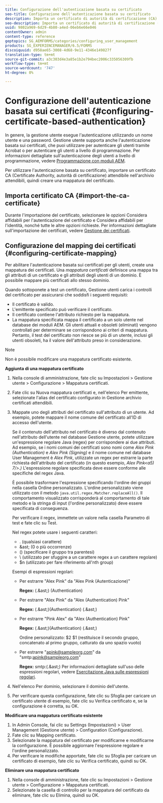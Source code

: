 ```yaml
---
title: Configurazione dell'autenticazione basata su certificato
seo-title: Configurazione dell'autenticazione basata su certificato
description: Importa un certificato di autorità di certificazione (CA) nell'archivio certificati e crea una mappatura di certificati per l'autenticazione basata su certificato.
seo-description: Importa un certificato di autorità di certificazione (CA) nell'archivio certificati e crea una mappatura di certificati per l'autenticazione basata su certificato.
uuid: 9802a969-6d29-4b80-a4ed-06eb6e66e046
contentOwner: admin
content-type: reference
geptopics: SG_AEMFORMS/categories/configuring_user_management
products: SG_EXPERIENCEMANAGER/6.5/FORMS
discoiquuid: d958ae65-3008-4d68-9e11-4346e149827f
translation-type: tm+mt
source-git-commit: a3c303d4e3a85e1b2e794bec2006c335056309fb
workflow-type: tm+mt
source-wordcount: '747'
ht-degree: 0%

---
```



# Configurazione dell&#39;autenticazione basata sui certificati {#configuring-certificate-based-authentication}

In genere, la gestione utente esegue l&#39;autenticazione utilizzando un nome utente e una password. Gestione utente supporta anche l&#39;autenticazione basata sui certificati, che puoi utilizzare per autenticare gli utenti tramite  Acrobat o per autenticare gli utenti a livello di programmazione. Per informazioni dettagliate sull&#39;autenticazione degli utenti a livello di programmazione, vedere [Programmazione con moduli AEM](https://www.adobe.com/go/learn_aemforms_programming_63).

Per utilizzare l&#39;autenticazione basata su certificato, importare un certificato CA (Certificate Authority, autorità di certificazione) attendibile nell&#39;archivio attendibili, quindi creare una mappatura del certificato.

## Importa certificato CA {#import-the-ca-certificate}

Durante l&#39;importazione del certificato, selezionare le opzioni Considera affidabili per l&#39;autenticazione del certificato e Considera affidabili per l&#39;identità, nonché tutte le altre opzioni richieste. Per informazioni dettagliate sull&#39;importazione dei certificati, vedere [Gestione dei certificati](/help/forms/using/admin-help/certificates.md#managing-certificates).

## Configurazione del mapping dei certificati {#configuring-certificate-mapping}

Per abilitare l&#39;autenticazione basata sui certificati per gli utenti, create una mappatura dei certificati. Una *mappatura certificati* definisce una mappa tra gli attributi di un certificato e gli attributi degli utenti di un dominio. È possibile mappare più certificati allo stesso dominio.

Quando sottoponete a test un certificato, Gestione utenti carica i controlli del certificato per assicurarsi che soddisfi i seguenti requisiti:

* Il certificato è valido.
* L&#39;emittente specificato può verificare il certificato.
* Il certificato contiene l&#39;attributo richiesto per la mappatura.
* La mappatura specificata mappa il certificato a un solo utente nel database dei moduli AEM. Gli utenti attuali e obsoleti (eliminati) vengono controllati per determinare se corrispondono ai criteri di mappatura. Pertanto, il test del certificato non riesce se più di un utente, inclusi gli utenti obsoleti, ha il valore dell&#39;attributo preso in considerazione.

>[!NOTE]
>
>Non è possibile modificare una mappatura certificato esistente.

**Aggiunta di una mappatura certificato**

1. Nella console di amministrazione, fate clic su Impostazioni > Gestione utente > Configurazione > Mappatura certificati.
1. Fate clic su Nuova mappatura certificati e, nell&#39;elenco Per emittente, selezionate l&#39;alias del certificato configurato in Gestione archivio certificati attendibili.
1. Mappate uno degli attributi del certificato sull&#39;attributo di un utente. Ad esempio, potete mappare il nome comune del certificato all&#39;ID di accesso dell&#39;utente.

   Se il contenuto dell&#39;attributo nel certificato è diverso dal contenuto nell&#39;attributo dell&#39;utente nel database Gestione utente, potete utilizzare un&#39;espressione regolare Java (regex) per corrispondere ai due attributi. Ad esempio, se i nomi comuni dei certificati sono nomi come *Alex Pink (Authentication)* e *Alex Pink (Signing)* e il nome comune nel database User Management è *Alex Pink*, utilizzate un regex per estrarre la parte richiesta dell&#39;attributo del certificato (in questo esempio, *Alex Pink&lt;a5) 7/>.)* L&#39;espressione regolare specificata deve essere conforme alle specifiche del regex Java.

   È possibile trasformare l&#39;espressione specificando l&#39;ordine dei gruppi nella casella Ordine personalizzato. L&#39;ordine personalizzato viene utilizzato con il metodo `java.util.regex.Matcher.replaceAll()`. Il comportamento visualizzato corrisponderà al comportamento di tale metodo e la stringa di input (l&#39;ordine personalizzato) deve essere specificata di conseguenza.

   Per verificare il regex, immettete un valore nella casella Parametro di test e fate clic su Test.

   Nel regex potete usare i seguenti caratteri:

   * . (qualsiasi carattere)
   * &amp;ast; (0 o più occorrenze)
   * () (specificare il gruppo tra parentesi)
   * \ (utilizzato per sfuggire a un carattere regex a un carattere regolare)
   * $n (utilizzato per fare riferimento all&#39;nth group)

   Esempi di espressioni regolari:

   * Per estrarre &quot;Alex Pink&quot; da &quot;Alex Pink (Autenticazione)&quot;

      **Regex:** (.&amp;ast;) \(Authentication\)

   * Per estrarre &quot;Alex Pink&quot; da &quot;Alex (Authentication) Pink&quot;

      **Regex:** (.&amp;ast;)\(Authentication\) (.&amp;ast;)

   * Per estrarre &quot;Pink Alex&quot; da &quot;Alex (Authentication) Pink&quot;

      **Regex:** (.&amp;ast;)\(Authentication\) (.&amp;ast;)

      Ordine personalizzato: $2 $1 (restituisce il secondo gruppo, concatenato al primo gruppo, catturato da uno spazio vuoto)

   * Per estrarre &quot;apink@sampleorg.com&quot; da &quot;smtp:apink@sampleorg.com&quot;

      **Regex:** smtp:(.&amp;ast;)
   Per informazioni dettagliate sull&#39;uso delle espressioni regolari, vedere [Esercitazione Java sulle espressioni regolari](https://java.sun.com/docs/books/tutorial/essential/regex/).

1. Nell&#39;elenco Per dominio, selezionare il dominio dell&#39;utente.
1. Per verificare questa configurazione, fate clic su Sfoglia per caricare un certificato utente di esempio, fate clic su Verifica certificato e, se la configurazione è corretta, su OK.

**Modificare una mappatura certificato esistente**

1. In Admin Console, fai clic su Settings (Impostazioni) > User Management (Gestione utente) > Configuration (Configurazione).
1. Fate clic su Mapping certificato.
1. Selezionate la mappatura del certificato per modificarne e modificarne la configurazione. È possibile aggiornare l&#39;espressione regolare e l&#39;ordine personalizzato.
1. Per verificare le modifiche apportate, fate clic su Sfoglia per caricare un certificato di esempio, fate clic su Verifica certificato, quindi su OK.

**Eliminare una mappatura certificato**

1. Nella console di amministrazione, fate clic su Impostazioni > Gestione utente > Configurazione > Mappatura certificati.
1. Selezionate la casella di controllo per la mappatura del certificato da eliminare, fate clic su Elimina, quindi su OK.

